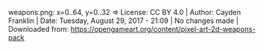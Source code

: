weapons.png:
    x=0..64, y=0..32 => License: CC BY 4.0 | Author: Cayden Franklin | Date: Tuesday, August 29, 2017 - 21:09 | No changes made | Downloaded from: https://opengameart.org/content/pixel-art-2d-weapons-pack
